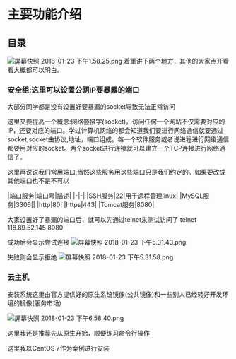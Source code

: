 # 主要功能介绍

## 目录
![屏幕快照 2018-01-23 下午1.58.25.png](https://i.loli.net/2018/01/23/5a66cf1258dcf.png)
着重讲下两个地方，其他的大家点开看看大概都可以明白。
### 安全组:这里可以设置公网IP要暴露的端口

大部分同学都是没有设置好要暴漏的socket导致无法正常访问

这里又要提高一个概念:网络套接字(socket)。访问任何一个网站不仅需要对应的IP，还要对应的端口。学过计算机网络的都会知道我们要进行网络通信就要通过socket,socket由协议,地址，端口组成。每一个软件服务或者说进程进行网络通信都要用对应的socket。两个socket进行连接就可以建立一个TCP连接进行网络通信了。

这里再说说我们常用端口,当然这些服务用这些端口只是我们约定的。如果要改成其他端口也不是不可以

|端口服务|端口号|描述|
|-|-|
|SSH服务|22|用于远程管理linux|
|MySQL服务|3306||
|http|80|
|https|443|
|Tomcat服务|8080|

大家设置好了暴漏的端口后，就可以先通过telnet来测试访问了
    telnet 118.89.52.145 8080

成功后会显示尝试连接
![屏幕快照 2018-01-23 下午5.31.43.png](https://i.loli.net/2018/01/23/5a6701784c1f5.png)

失败则会显示拒绝
![屏幕快照 2018-01-23 下午5.31.58.png](https://i.loli.net/2018/01/23/5a6703b150559.png)

### 云主机

安装系统这里由官方提供好的原生系统镜像(公共镜像)和一些别人已经转好开发环境的镜像(服务市场)

![屏幕快照 2018-01-23 下午6.58.40.png](https://i.loli.net/2018/01/23/5a67157eae0ba.png)

这里我还是推荐先从原生开始，顺便练习命令行操作

这里我以CentOS 7作为案例进行安装